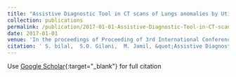 ```yaml
---
title: "Assistive Diagnostic Tool in CT scans of Lungs anomalies by Utilizing Various Imaging Techniques"
collection: publications
permalink: /publication/2017-01-01-Assistive-Diagnostic-Tool-in-CT-scans-of-Lungs-anomalies-by-Utilizing-Various-Imaging-Techniques
date: 2017-01-01
venue: 'In the proceedings of Proceeding of 3rd International Conference on Green Computing and Engineering Technologies - ICGCET-2017'
citation: ' S. bilal,  S.O. Gilani,  M. Jamil, &quot;Assistive Diagnostic Tool in CT scans of Lungs anomalies by Utilizing Various Imaging Techniques.&quot; In the proceedings of Proceeding of 3rd International Conference on Green Computing and Engineering Technologies - ICGCET-2017, 2017.'
---
```

Use [Google Scholar](https://scholar.google.com/scholar?q=Assistive+Diagnostic+Tool+in+CT+scans+of+Lungs+anomalies+by+Utilizing+Various+Imaging+Techniques){:target="_blank"} for full citation